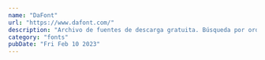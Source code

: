 ```yaml
---
name: "DaFont"
url: "https://www.dafont.com/"
description: "Archivo de fuentes de descarga gratuita. Búsqueda por orden alfabético, por estilo, por autor o por popularidad."
category: "fonts"
pubDate: "Fri Feb 10 2023"
---
```


